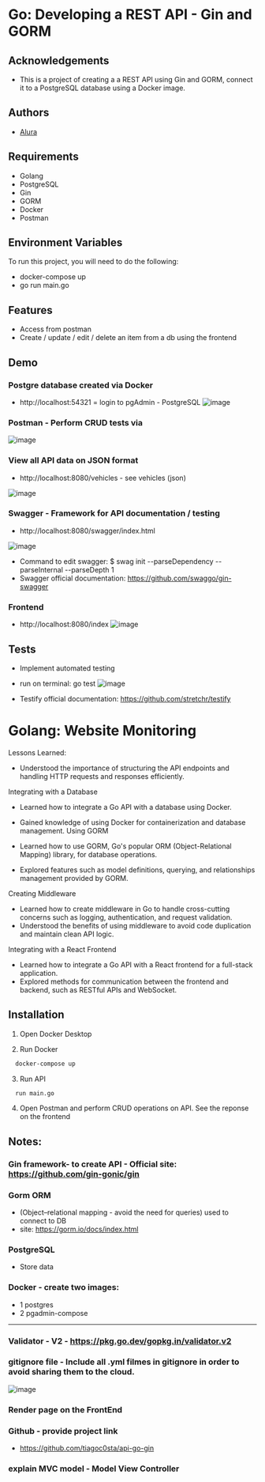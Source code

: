# Go: Developing a REST API - Gin and GORM

## Acknowledgements

- This is a project of creating a a REST API using Gin and GORM, connect it to a PostgreSQL database using a Docker image.

## Authors

- [Alura](https://cursos.alura.com.br/formacao-go)

## Requirements

- Golang
- PostgreSQL
- Gin
- GORM
- Docker
- Postman

## Environment Variables

To run this project, you will need to do the following:

- docker-compose up
- go run main.go

## Features

- Access from postman
- Create / update / edit / delete an item from a db using the frontend

## Demo

### Postgre database created via Docker
- http://localhost:54321 = login to pgAdmin - PostgreSQL
  ![image](https://github.com/tiagoc0sta/class33/assets/63982700/4d4ec76a-e39e-491a-9e12-fb75afdfc0ed)

### Postman - Perform CRUD tests via
  ![image](https://github.com/tiagoc0sta/class33/assets/63982700/3e265af4-ba2e-46bd-a4fa-265a1e62999d)

### View all API data on JSON format
- http://localhost:8080/vehicles - see vehicles (json)

![image](https://github.com/tiagoc0sta/api-go-gin/assets/63982700/849edbb7-77df-4ac8-b69e-c746518141be)

### Swagger - Framework for API documentation / testing
- http://localhost:8080/swagger/index.html 

![image](https://github.com/tiagoc0sta/api-go-gin/assets/63982700/dc73cebb-134c-41ce-ae20-2b9befc2eb43)

- Command to edit swagger: $ swag init --parseDependency --parseInternal --parseDepth 1
- Swagger official documentation: https://github.com/swaggo/gin-swagger

### Frontend
- http://localhost:8080/index 
![image](https://github.com/tiagoc0sta/api-go-gin/assets/63982700/31320394-7dbb-46a5-aad4-6dbdb5cb33ee)

## Tests

- Implement automated testing
- run on terminal: go test
![image](https://github.com/tiagoc0sta/api-go-gin/assets/63982700/87424b7e-1369-42de-9457-a9213d86384d)

- Testify official documentation: https://github.com/stretchr/testify

# Golang: Website Monitoring

Lessons Learned:

- Understood the importance of structuring the API endpoints and handling HTTP requests and responses efficiently.

Integrating with a Database

- Learned how to integrate a Go API with a database using Docker.
- Gained knowledge of using Docker for containerization and database management.
  Using GORM

- Learned how to use GORM, Go's popular ORM (Object-Relational Mapping) library, for database operations.
- Explored features such as model definitions, querying, and relationships management provided by GORM.

Creating Middleware

- Learned how to create middleware in Go to handle cross-cutting concerns such as logging, authentication, and request validation.
- Understood the benefits of using middleware to avoid code duplication and maintain clean API logic.

Integrating with a React Frontend

- Learned how to integrate a Go API with a React frontend for a full-stack application.
- Explored methods for communication between the frontend and backend, such as RESTful APIs and WebSocket.

## Installation

1. Open Docker Desktop

2. Run Docker

```bash
  docker-compose up
```

3. Run API

```bash
  run main.go
```

4. Open Postman and perform CRUD operations on API. See the reponse on the frontend




## Notes:

### Gin framework- to create API - Official site: https://github.com/gin-gonic/gin

### Gorm ORM

- (Object–relational mapping - avoid the need for queries) used to connect to DB
- site: https://gorm.io/docs/index.html

### PostgreSQL

- Store data

### Docker - create two images:

- 1 postgres
- 2 pgadmin-compose

---

### Validator - V2 - https://pkg.go.dev/gopkg.in/validator.v2

### gitignore file - Include all .yml filmes in gitignore in order to avoid sharing them to the cloud.

![image](https://github.com/tiagoc0sta/api-go-gin/assets/63982700/1fb13b62-61c2-4c9c-ab04-dded88dc19a5)


### Render page on the FrontEnd





### Github - provide project link
- https://github.com/tiagoc0sta/api-go-gin

### explain MVC model - Model View Controller
